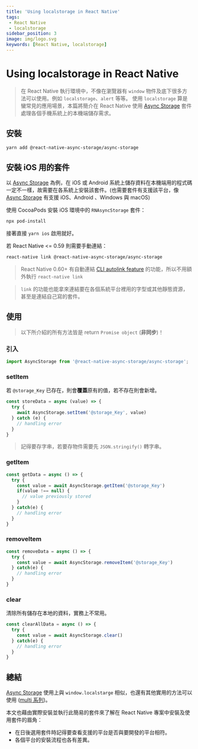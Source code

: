 ```yaml
---
title: 'Using localstorage in React Native'
tags:
 - React Native
 - localstorage
sidebar_position: 3
image: img/logo.svg
keywords: [React Native, localstorage]
---
```


# Using localstorage in React Native
> 在 React Native 執行環境中，不像在瀏覽器有 `window` 物件及底下很多方法可以使用。例如 `localstorage`、`alert` 等等。
> 使用 `localstorage` 算是蠻常見的應用場景，本篇將簡介在 React Native 使用 [Async Storage](https://react-native-async-storage.github.io/async-storage/) 套件處理各個手機系統上的本機端儲存需求。

## 安裝
```bash
yarn add @react-native-async-storage/async-storage
```

## 安裝 iOS 用的套件
以 [Async Storage](https://react-native-async-storage.github.io/async-storage/) 為例，在 iOS 或 Android 系統上儲存資料在本機端用的程式碼一定不一樣，故需要在各系統上安裝該套件。(也需要套件有支援該平台，像 [Async Storage](https://react-native-async-storage.github.io/async-storage/) 有支援 iOS、Android 、Windows 與 macOS)

使用 CocoaPods 安裝 iOS 環境中的 `RNAsyncStorage` 套件：
```bash
npx pod-install
```

接著直接 `yarn ios` 啟用就好。

若 React Native <= 0.59 則需要手動連結：
```bash
react-native link @react-native-async-storage/async-storage
```

> React Native 0.60+ 有自動連結 [CLI autolink feature](https://github.com/react-native-community/cli/blob/master/docs/autolinking.md) 的功能，所以不用額外執行 `react-native link`

> `link` 的功能也能拿來連結要在各個系統平台裡用的字型或其他靜態資源，甚至是連結自己寫的套件。

## 使用

> 以下所介紹的所有方法皆是 return `Promise object` (**非同步**)！

### 引入
```js
import AsyncStorage from '@react-native-async-storage/async-storage';
```

### setItem

若 `@storage_Key` 已存在，則會**覆蓋**原有的值，若不存在則會新增。

```js
const storeData = async (value) => {
  try {
    await AsyncStorage.setItem('@storage_Key', value)
  } catch (e) {
    // handling error
  }
}
```

> 記得要存字串，若要存物件需要先 `JSON.stringify()` 轉字串。

### getItem

```js
const getData = async () => {
  try {
    const value = await AsyncStorage.getItem('@storage_Key')
    if(value !== null) {
      // value previously stored
    }
  } catch(e) {
    // handling error
  }
}
```

### removeItem

```js
const removeData = async () => {
  try {
    const value = await AsyncStorage.removeItem('@storage_Key')
  } catch(e) {
    // handling error
  }
}
```

### clear
清除所有儲存在本地的資料，實務上不常用。

```js
const clearAllData = async () => {
  try {
    const value = await AsyncStorage.clear()
  } catch(e) {
    // handling error
  }
}
```

## 總結
[Async Storage](https://react-native-async-storage.github.io/async-storage/) 使用上與 `window.localstarge` 相似，也還有其他實用的方法可以使用 ([multi 系列](https://react-native-async-storage.github.io/async-storage/docs/api#multiget))。

本文也藉由實際安裝並執行此簡易的套件來了解在 React Native 專案中安裝及使用套件的眉角：
- 在日後選用套件時記得要查看支援的平台是否與要開發的平台相符。
- 各個平台的安裝流程也各有差異。